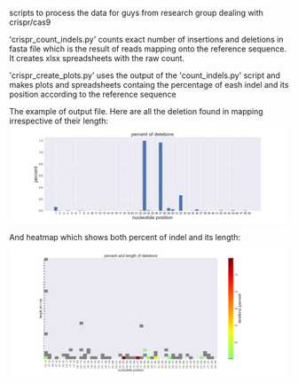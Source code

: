 scripts to process the data for guys from research group dealing with crispr/cas9 

'crispr_count_indels.py' counts exact number of insertions and deletions in fasta file which is the result of reads mapping onto the reference sequence. It creates xlsx spreadsheets with the raw count.

'crispr_create_plots.py' uses the output of the 'count_indels.py' script and makes plots and spreadsheets containg the percentage of eash indel and its position according to the reference sequence

The example of output file. Here are all the deletion found in mapping irrespective of their length: 
![bars](example_output/dels_bars.png)

And heatmap which shows both percent of indel and its length:
![heatmap](example_output/dels_heatmap.png)
